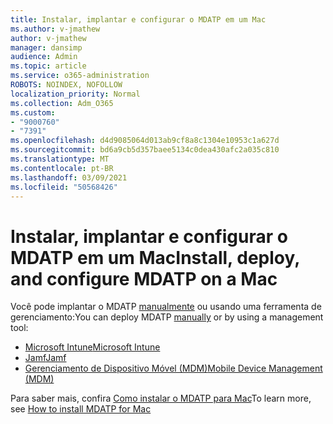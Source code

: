 ```yaml
---
title: Instalar, implantar e configurar o MDATP em um Mac
ms.author: v-jmathew
author: v-jmathew
manager: dansimp
audience: Admin
ms.topic: article
ms.service: o365-administration
ROBOTS: NOINDEX, NOFOLLOW
localization_priority: Normal
ms.collection: Adm_O365
ms.custom:
- "9000760"
- "7391"
ms.openlocfilehash: d4d9085064d013ab9cf8a8c1304e10953c1a627d
ms.sourcegitcommit: bd6a9cb5d357baee5134c0dea430afc2a035c810
ms.translationtype: MT
ms.contentlocale: pt-BR
ms.lasthandoff: 03/09/2021
ms.locfileid: "50568426"
---
```

# <a name="install-deploy-and-configure-mdatp-on-a-mac"></a><span data-ttu-id="4c8a4-102">Instalar, implantar e configurar o MDATP em um Mac</span><span class="sxs-lookup"><span data-stu-id="4c8a4-102">Install, deploy, and configure MDATP on a Mac</span></span>

<span data-ttu-id="4c8a4-103">Você pode implantar o MDATP [manualmente](https://docs.microsoft.com/windows/security/threat-protection/microsoft-defender-atp/mac-install-manually) ou usando uma ferramenta de gerenciamento:</span><span class="sxs-lookup"><span data-stu-id="4c8a4-103">You can deploy MDATP [manually](https://docs.microsoft.com/windows/security/threat-protection/microsoft-defender-atp/mac-install-manually) or by using a management tool:</span></span>

- [<span data-ttu-id="4c8a4-104">Microsoft Intune</span><span class="sxs-lookup"><span data-stu-id="4c8a4-104">Microsoft Intune</span></span>](https://go.microsoft.com/fwlink/?linkid=2144548)
- [<span data-ttu-id="4c8a4-105">Jamf</span><span class="sxs-lookup"><span data-stu-id="4c8a4-105">Jamf</span></span>](https://docs.microsoft.com/windows/security/threat-protection/microsoft-defender-atp/mac-install-with-jamf)
- [<span data-ttu-id="4c8a4-106">Gerenciamento de Dispositivo Móvel (MDM)</span><span class="sxs-lookup"><span data-stu-id="4c8a4-106">Mobile Device Management (MDM)</span></span>](https://docs.microsoft.com/windows/security/threat-protection/microsoft-defender-atp/mac-install-with-other-mdm)

<span data-ttu-id="4c8a4-107">Para saber mais, confira [Como instalar o MDATP para Mac](https://go.microsoft.com/fwlink/?linkid=2144672)</span><span class="sxs-lookup"><span data-stu-id="4c8a4-107">To learn more, see [How to install MDATP for Mac](https://go.microsoft.com/fwlink/?linkid=2144672)</span></span>
